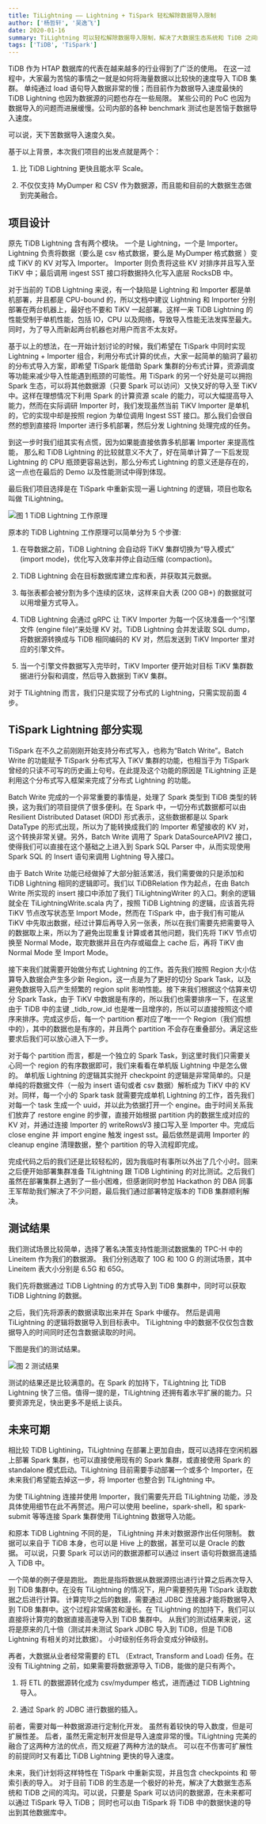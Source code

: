 ```yaml
---
title: TiLightning —— Lightning + TiSpark 轻松解除数据导入限制
author: ['杨哲轩', '吴逸飞']
date: 2020-01-16
summary: TiLightning 可以轻松解除数据导入限制，解决了大数据生态系统和 TiDB 之间的鸿沟。
tags: ['TiDB', 'TiSpark']
---
```


TiDB 作为 HTAP 数据库的代表在越来越多的行业得到了广泛的使用。 在这一过程中，大家最为苦恼的事情之一就是如何将海量数据以比较快的速度导入 TiDB 集群。 单纯通过 load 语句导入数据非常的慢；而目前作为数据导入速度最快的 TiDB Lightning 也因为数据源的问题也存在一些局限。 某些公司的 PoC 也因为数据导入的问题而进展缓慢。公司内部的各种 benchmark 测试也是苦恼于数据导入速度。 

可以说，天下苦数据导入速度久矣。 

基于以上背景，本次我们项目的出发点就是两个：

1. 比 TiDB Lightning 更快且能水平 Scale。

2. 不仅仅支持 MyDumper 和 CSV 作为数据源，而且能和目前的大数据生态做到完美融合。

## 项目设计

原先 TiDB Lightning 含有两个模块。 一个是 Lightning，一个是 Importer。 Lightning 负责将数据（要么是 csv 格式数据，要么是 MyDumper 格式数据 ）变成 TiKV 的 KV 对写入 Importer。 Importer 则负责将这些 KV 对排序并且写入至 TiKV 中；最后调用 ingest SST 接口将数据持久化写入底层 RocksDB 中。

对于当前的 TiDB Lightning 来说，有一个缺陷是 Lightning 和 Importer 都是单机部署，并且都是 CPU-bound 的，所以文档中建议 Lightning 和 Importer 分别部署在两台机器上，最好也不要和 TiKV 一起部署。这样一来 TiDB Lightning 的性能受制于单机性能，包括 IO，CPU 以及网络，导致导入性能无法发挥至最大。同时，为了导入而新起两台机器也对用户而言不太友好。

基于以上的想法，在一开始计划讨论的时候，我们希望在 TiSpark 中同时实现 Lightning + Importer 组合，利用分布式计算的优点，大家一起简单的脑洞了最初的分布式导入方案，即希望 TiSpark 能借助 Spark 集群的分布式计算，资源调度等功能来减少导入性能遇到瓶颈的可能性。用 TiSpark 的另一个好处是可以拥抱 Spark 生态，可以将其他数据源（只要 Spark 可以访问）又快又好的导入至 TiKV 中。这样在理想情况下利用 Spark 的计算资源 scale 的能力，可以大幅提高导入能力，然而在实际调研 Importer 时，我们发现虽然当前 TiKV Importer 是单机的，它的实现中却是按照 region 为单位调用 Ingest SST 接口。那么我们会很自然的想到直接将 Importer 进行多机部署，然后分发 Lightning 处理完成的任务。

到这一步时我们组其实有点慌，因为如果能直接依靠多机部署 Importer 来提高性能， 那么和 TiDB Lightning 的比较就意义不大了，好在简单计算了一下后发现 Lightning 的 CPU 瓶颈更容易达到，那么分布式 Lightning 的意义还是存在的，这一点也在最后的 Demo 以及性能测试中得到体现。

最后我们项目选择是在 TiSpark 中重新实现一遍 Lightning 的逻辑，项目也取名叫做 TiLightning。

![图 1 TiDB Lightning 工作原理](https://download.pingcap.com/images/blog/tilightning-ease-data-import-restrictions/1.png)

原本的 TiDB Lightning 工作原理可以简单分为 5 个步骤:

1. 在导数据之前，TiDB Lightning 会自动将 TiKV 集群切换为“导入模式” (import mode)，优化写入效率并停止自动压缩 (compaction)。

2. TiDB Lightning 会在目标数据库建立库和表，并获取其元数据。

3. 每张表都会被分割为多个连续的区块，这样来自大表 (200 GB+) 的数据就可以用增量方式导入。

4. TiDB Lightning 会通过 gRPC 让 TiKV Importer 为每一个区块准备一个“引擎文件 (engine file)”来处理 KV 对。TiDB Lightning 会并发读取 SQL dump，将数据源转换成与 TiDB 相同编码的 KV 对，然后发送到 TiKV Importer 里对应的引擎文件。

5. 当一个引擎文件数据写入完毕时，TiKV Importer 便开始对目标 TiKV 集群数据进行分裂和调度，然后导入数据到 TiKV 集群。

对于 TiLightning 而言，我们只是实现了分布式的 Lightning，只需实现前面 4 步。

## TiSpark Lightning 部分实现

TiSpark 在不久之前刚刚开始支持分布式写入，也称为“Batch Write”。Batch Write 的功能赋予 TiSpark 分布式写入 TiKV 集群的功能，也相当于为 TiSpark 曾经的只读不可写的历史画上句号。在此提及这个功能的原因是 TiLightning 正是利用这个分布式写入框架来完成了分布式 Lightning 的功能。

Batch Write 完成的一个非常重要的事情是，处理了 Spark 类型到 TiDB 类型的转换，这为我们的项目提供了很多便利。在 Spark 中，一切分布式数据都可以由 Resilient Distributed Dataset (RDD) 形式表示，这些数据都是以 Spark DataType 的形式出现，所以为了能转换成我们的 Importer 希望接收的 KV 对，这个转换非常关键。另外，Batch Write 调用了 Spark DataSourceAPIV2 接口，使得我们可以直接在这个基础之上进入到 Spark SQL Parser 中，从而实现使用 Spark SQL 的 Insert 语句来调用 Lightning 导入接口。

由于 Batch Write 功能已经做掉了大部分脏活累活，我们需要做的只是添加和 TiDB Lightning 相同的逻辑即可。我们以 TiDBRelation 作为起点，在由 Batch Write 所实现的 insert 接口中添加了我们 TiLightningWriter 的入口。剩余的逻辑就全在 TiLightningWrite.scala 内了，按照 TiDB Lightning 的逻辑，应该首先将 TiKV 节点改写状态至 Import Mode，然而在 TiSpark 中，由于我们有可能从 TiKV 中先取出数据，经过计算后再导入另一张表，所以在我们需要先把需要导入的数据取上来，所以为了避免出现重复计算或者其他问题，我们先将 TiKV 节点切换至 Normal Mode，取完数据并且在内存或磁盘上 cache 后，再将 TiKV 由 Normal Mode 至 Import Mode。

接下来我们就需要开始做分布式 Lightning 的工作。首先我们按照 Region 大小估算导入数据会产生多少新 Region，这一点是为了更好的切分 Spark Task，以及避免数据导入后产生频繁的 region split 影响性能。接下来我们根据这个估算来切分 Spark Task，由于 TiKV 中数据是有序的，所以我们也需要排序一下，在这里由于 TiDB 中的主键 _tidb_row_id 也是唯一且增序的，所以可以直接按照这个顺序来排序。完成这步后，每一个 partition 都对应了唯一一个 Region（我们假想中的），其中的数据也是有序的，并且两个 partition 不会存在重叠部分。满足这些要求后我们可以放心进入下一步。

对于每个 partition 而言，都是一个独立的 Spark Task，到这里时我们只需要关心同一个 region 的有序数据即可，我们来看看在单机版 Lightning 中是怎么做的。 单机版 Lightning 的逻辑其实抛开 checkpoint 的逻辑是非常简单的。只是单纯的将数据文件（一般为 insert 语句或者 csv 数据）解析成为 TiKV 中的 KV 对。同样，每一个小的 Spark task 就需要完成单机 Lightning 的工作，首先我们对每一个 task 生成一个 uuid，并以此为依据打开一个 engine。由于时间关系我们放弃了 restore engine 的步骤，直接开始根据 partition 内的数据生成对应的 KV 对，并通过连接 Importer 的 writeRowsV3 接口写入至 Importer 中。完成后 close engine 并 import engine 触发 ingest sst。最后依然是调用 Importer 的 cleanup engine 清理数据，整个 partition 的导入流程即完成。

完成代码之后的我们还是比较轻松的，因为我临时有事所以外出了几个小时。回来之后便开始部署集群准备 TiLightning 跟 TiDB Lightining 的对比测试。之后我们虽然在部署集群上遇到了一些小困难，但感谢同时参加 Hackathon 的 DBA 同事王军帮助我们解决了不少问题，最后我们通过部署特定版本的 TiDB 集群顺利解决。

## 测试结果

我们测试场景比较简单，选择了著名决策支持性能测试数据集的 TPC-H 中的 Lineitem 作为我们的数据源。 我们分别选取了 10G 和 100 G 的测试场景，其中 Lineitem 表大小分别是 6.5G 和 65G。 

我们先将数据通过 TiDB Lightning 的方式导入到 TiDB 集群中，同时可以获取 TiDB Lightning 的数据。 

之后，我们先将源表的数据读取出来并在 Spark 中缓存。 然后是调用 TiLightning 的逻辑将数据导入到目标表中。 TiLightning 中的数据不仅仅包含数据导入的时间同时还包含数据读取的时间。 

下图是我们的测试结果。 

![图 2 测试结果](https://download.pingcap.com/images/blog/tilightning-ease-data-import-restrictions/2.png)

测试的结果还是比较满意的。在 Spark 的加持下，TiLightning 比 TiDB Lightning 快了三倍。值得一提的是，TiLightning 还拥有着水平扩展的能力。只要资源充足，快出更多不是纸上谈兵。

## 未来可期

相比较 TiDB Lightining，TiLightning 在部署上更加自由，既可以选择在空闲机器上部署 Spark 集群，也可以直接使用现有的 Spark 集群，或直接使用 Spark 的 standalone 模式启动。TiLightning 目前需要手动部署一个或多个 Importer，在未来我们希望能去掉这一步，将 Importer 也整合到 TiLightning 中。

为使 TiLightning 连接并使用 Importer，我们需要先开启 TiLightning 功能，涉及具体使用细节在此不再赘述。用户可以使用 beeline，spark-shell，和 spark-submit 等等连接 Spark 集群使用 TiLightning 数据导入功能。 

和原本 TiDB Lightning 不同的是， TiLightning 并未对数据源作出任何限制。 数据可以来自于 TiDB 本身，也可以是 Hive 上的数据，甚至可以是 Oracle 的数据。 可以说，只要 Spark 可以访问的数据源都可以通过 insert 语句将数据高速插入 TiDB 中。 

一个简单的例子便是跑批。 跑批是指将数据从数据源捞出进行计算之后再次导入到 TiDB 集群中。在没有 TiLightning 的情况下，用户需要预先用 TiSpark 读取数据之后进行计算。 计算完毕之后的数据，需要通过 JDBC 连接器才能将数据导入到 TiDB 集群中。这个过程非常痛苦和漫长。在 TiLightning 的加持下，我们可以直接将计算完的数据直接高速导入到 TiDB 集群中。 从我们的测试结果来说，这将是原来的几十倍（测试并未测试 Spark JDBC 导入到 TiDB，但是 TiDB Lightning 有相关的对比数据）。 小时级别任务将会变成分钟级别。 

再者，大数据从业者经常需要的 ETL （Extract, Transform and Load) 任务。在没有 TiLightning 之前，如果需要将数据源导入 TiDB，能做的是只有两个。
 
1. 将 ETL 的数据源转化成为 csv/mydumper 格式，进而通过 TiDB Lightning 导入。

2. 通过 Spark 的 JDBC 进行数据的插入。 

前者，需要对每一种数据源进行定制化开发。 虽然有着较快的导入数度，但是可扩展性差。 后者，虽然无需定制开发但是导入速度非常的慢。TiLightning 完美的融合了这两种方法的优点，而又规避了两种方法的缺点。 可以在不伤害可扩展性的前提同时又有着比 TiDB Lightning 更快的导入速度。 

未来，我们计划将这样特性在 TiSpark 中重新实现，并且包含 checkpoints 和 带索引表的导入。 对于目前 TiDB 的生态是一个极好的补充，解决了大数据生态系统和 TiDB 之间的鸿沟。可以说，只要是 Spark 可以访问的数据源，在未来都可以通过 TiSpark 导入 TiDB； 同时也可以由 TiSpark 将 TiDB 中的数据快速的导出到其他数据库中。 
